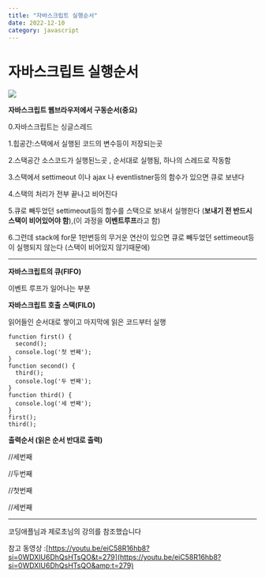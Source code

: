 ```yaml
---
title: "자바스크립트 실행순서"
date: 2022-12-10
category: javascript
---
```


# 자바스크립트 실행순서

![](/storage/20221210180526366900.jpg)

**자바스크립트 웹브라우저에서 구동순서(중요)**

0.자바스크립트는 싱글스레드

1.힙공간:스택에서 실행된 코드의 변수등이 저장되는곳

2.스택공간 소스코드가 실행된느곳 , 순서대로 실행됨, 하나의 스레드로 작동함

3.스택에서 settimeout 이나 ajax 나 eventlistner등의 함수가 있으면 큐로 보낸다

4.스택의 처리가 전부 끝나고 비어진다

5.큐로 빼두었던 settimeout등의 함수를 스택으로 보내서 실행한다 (**보내기 전 반드시 스택이 비어있어야 함**),(이 과정을 **이벤트루프**라고 함)

6.그런데 stack에 for문 1만번등의 무거운 연산이 있으면 큐로 빼두었던 settimeout등이 실행되지 않는다 (스택이 비어있지 않기때문에)

---

**자바스크립트의 큐(FIFO)**

이벤트 루프가 일어나는 부분

**자바스크립트 호출 스택(FILO)**

읽어들인 순서대로 쌓이고 마지막에 읽은 코드부터 실행

```
function first() {
  second();
  console.log('첫 번째');
}
function second() {
  third();
  console.log('두 번째');
}
function third() {
  console.log('세 번째');
}
first();
third();
```

**출력순서 (읽은 순서 반대로 출력)**

//세번째

//두번째

//첫번째

//세번째

---

코딩애플님과 제로초님의 강의를 참조했습니다

참고 동영상 :[https://youtu.be/eiC58R16hb8?si=0WDXIU6DhQsHTsQO&t=279](https://youtu.be/eiC58R16hb8?si=0WDXIU6DhQsHTsQO&amp;t=279)
